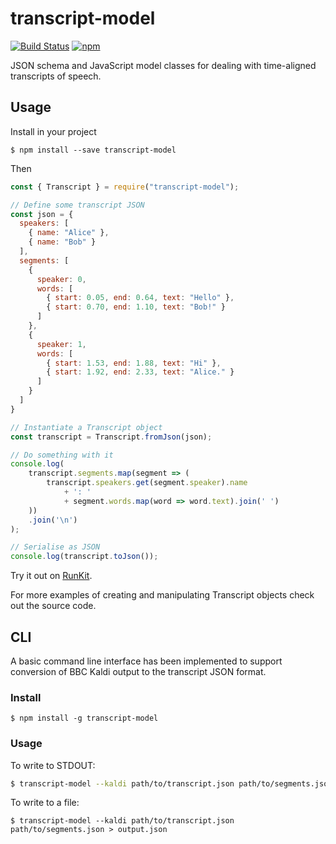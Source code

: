 # transcript-model

[![Build Status](https://travis-ci.org/bbc/transcript-model.svg?branch=master)](https://travis-ci.org/bbc/transcript-model) [![npm](https://img.shields.io/npm/v/transcript-model.svg)](https://www.npmjs.com/package/transcript-model)

JSON schema and JavaScript model classes for dealing with time-aligned transcripts of speech.

## Usage

Install in your project

```
$ npm install --save transcript-model
```

Then

```js
const { Transcript } = require("transcript-model");

// Define some transcript JSON
const json = {
  speakers: [
    { name: "Alice" },
    { name: "Bob" }
  ],
  segments: [
    {
      speaker: 0,
      words: [
        { start: 0.05, end: 0.64, text: "Hello" },
        { start: 0.70, end: 1.10, text: "Bob!" }
      ]
    },
    {
      speaker: 1,
      words: [
        { start: 1.53, end: 1.88, text: "Hi" },
        { start: 1.92, end: 2.33, text: "Alice." }
      ]
    }
  ]
}

// Instantiate a Transcript object
const transcript = Transcript.fromJson(json);

// Do something with it
console.log(
    transcript.segments.map(segment => (
        transcript.speakers.get(segment.speaker).name
            + ': '
            + segment.words.map(word => word.text).join(' ')
    ))
    .join('\n')
);

// Serialise as JSON
console.log(transcript.toJson());
```

Try it out on [RunKit](https://runkit.com/alexnorton/runkit-npm-transcript-model).

For more examples of creating and manipulating Transcript objects check out the source code.

## CLI

A basic command line interface has been implemented to support conversion of BBC Kaldi output to the transcript JSON format.

### Install

```
$ npm install -g transcript-model
```

### Usage

To write to STDOUT:

```bash
$ transcript-model --kaldi path/to/transcript.json path/to/segments.json
```

To write to a file:

```
$ transcript-model --kaldi path/to/transcript.json path/to/segments.json > output.json
```
